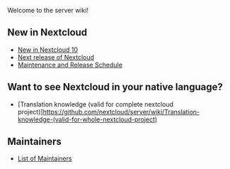 Welcome to the server wiki!

## New in Nextcloud

* [New in Nextcloud 10](https://github.com/nextcloud/server/wiki/Nextcloud-10-Features)
* [Next release of Nextcloud](Next-release-of-Nextcloud)
* [Maintenance and Release Schedule](https://github.com/nextcloud/server/wiki/Maintenance-and-Release-Schedule)

## Want to see Nextcloud in your native language?
* [Translation knowledge (valid for complete nextcloud project)]https://github.com/nextcloud/server/wiki/Translation-knowledge-(valid-for-whole-nextcloud-project)

## Maintainers

* [List of Maintainers](https://github.com/nextcloud/server/wiki/Maintainers)